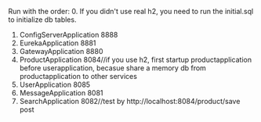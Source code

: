 Run with the order:
0. If you didn't use real h2, you need to run the initial.sql to initialize db tables.
1. ConfigServerApplication 8888
2. EurekaApplication 8881
3. GatewayApplication 8880
4. ProductApplication 8084//if you use h2, first startup productapplication before userapplication, becasue share a memory db from productapplication to other services
5. UserApplication 8085
6. MessageApplication 8081
7. SearchApplication 8082//test by http://localhost:8084/product/save post 